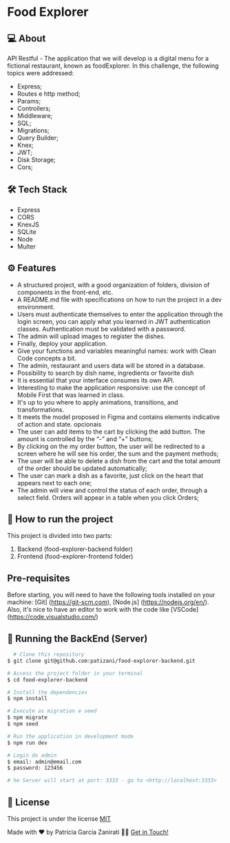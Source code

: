 
# Food Explorer

## 💻 About
API Restful - The application that we will develop is a digital menu for a fictional restaurant, known as foodExplorer.
In this challenge, the following topics were addressed:

- Express;
- Routes e http method;
- Params;
- Controllers;
- Middleware;
- SQL;
- Migrations;
- Query Builder;
- Knex;
- JWT;
- Disk Storage;
- Cors;

## 🛠 Tech Stack
- Express
- CORS
- KnexJS
- SQLite
- Node
- Multer

## ⚙️ Features
- A structured project, with a good organization of folders, division of components in the front-end, etc.
- A README.md file with specifications on how to run the project in a dev environment.
- Users must authenticate themselves to enter the application through the login screen, you can apply what you learned in JWT authentication classes. Authentication must be validated with a password.
- The admin will upload images to register the dishes.
- Finally, deploy your application.
- Give your functions and variables meaningful names: work with Clean Code concepts a bit.
- The admin, restaurant and users data will be stored in a database.
- Possibility to search by dish name, ingredients or favorite dish
- It is essential that your interface consumes its own API.
- Interesting to make the application responsive: use the concept of Mobile First that was learned in class.
- It's up to you where to apply animations, transitions, and transformations.
- It meets the model proposed in Figma and contains elements indicative of action and state. opcionais
- The user can add items to the cart by clicking the add button. The amount is controlled by the “-” and “+” buttons;
- By clicking on the my order button, the user will be redirected to a screen where he will see his order, the sum and the payment methods;
- The user will be able to delete a dish from the cart and the total amount of the order should be updated automatically;
- The user can mark a dish as a favorite, just click on the heart that appears next to each one;
- The admin will view and control the status of each order, through a select field. Orders will appear in a table when you click Orders;


## 🚀 How to run the project
This project is divided into two parts:

1) Backend (food-explorer-backend folder)
2) Frontend (food-explorer-frontend folder)

## Pre-requisites
Before starting, you will need to have the following tools installed on your machine: [Git] (https://git-scm.com), [Node.js] (https://nodejs.org/en/). Also, it's nice to have an editor to work with the code like [VSCode] (https://code.visualstudio.com/)

## 🎲 Running the BackEnd (Server)

```bash
  # Clone this repository
$ git clone git@github.com:patizani/food-explorer-backend.git

# Access the project folder in your terminal
$ cd food-explorer-backend

# Install the dependencies
$ npm install

# Execute as migration e seed
$ npm migrate
$ npm seed

# Run the application in development mode
$ npm run dev

# Login do admin
$ email: admin@email.com
$ password: 123456

# he Server will start at port: 3333 - go to <http://localhost:3333>
```

## 📝 License
This project is under the license
[MIT](https://github.com/patizani/food-explorer-backend/new/main)

Made with ❤️ by Patrícia Garcia Zanirati 👋🏽 [Get in Touch!](https://www.linkedin.com/in/patricia-zanirati/)